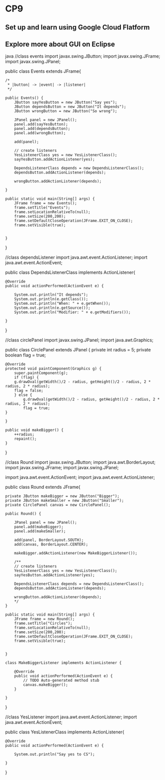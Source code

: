 # CP9
## Set up and learn using Google Cloud Flatform
## Explore more about GUI on Eclipse
java
//class events
import javax.swing.JButton;
import javax.swing.JFrame;
import javax.swing.JPanel;

public class Events extends JFrame{

	/*
	 * |button| -> |event| -> |listener|
	 */
	
	public Events() {
		JButton sayYesButton = new JButton("Say yes");
		JButton dependsButton = new JButton("It depends");
		JButton wrongButton = new JButton("So wrong");
		
		JPanel panel = new JPanel();
		panel.add(sayYesButton);
		panel.add(dependsButton);
		panel.add(wrongButton);
		
		add(panel);
		
		// create listeners
		YesListenerClass yes = new YesListenerClass();
		sayYesButton.addActionListener(yes);
		
		DependsListenerClass depends = new DependsListenerClass();
		dependsButton.addActionListener(depends);
		
		wrongButton.addActionListener(depends);
		
	}
	
	public static void main(String[] args) {
		JFrame frame = new Events();
		frame.setTitle("Events");
		frame.setLocationRelativeTo(null);
		frame.setSize(200,200);
		frame.setDefaultCloseOperation(JFrame.EXIT_ON_CLOSE);
		frame.setVisible(true);
		
		
	}
}

//class dependsListener
import java.awt.event.ActionListener;
import java.awt.event.ActionEvent;

public class DependsListenerClass implements ActionListener{

	@Override
	public void actionPerformed(ActionEvent e) {
		
		System.out.println("It depends");
		System.out.println(e.getClass());
		System.out.println("When: " + e.getWhen());
		System.out.println(e.getSource());
		System.out.println("Modifier: " + e.getModifiers());
	
	}
}

//class circlePanel
import javax.swing.JPanel;
import java.awt.Graphics;

public class CirclePanel extends JPanel {
	private int radius = 5;
	private boolean flag = true;

	@Override
	protected void paintComponent(Graphics g) {
		super.paintComponent(g);
		if (flag) {
		g.drawOval(getWidth()/2 - radius, getHeight()/2 - radius, 2 * radius, 2 * radius);
		flag = false;
		} else {
			g.drawOval(getWidth()/2 - radius, getHeight()/2 - radius, 2 * radius, 2 * radius);
			flag = true;
	}
			
	}
	
	public void makeBigger() {
		++radius;
		repaint();
	}
}

//class Round
import javax.swing.JButton;
import java.awt.BorderLayout;
import javax.swing.JFrame;
import javax.swing.JPanel;

import java.awt.event.ActionEvent;
import java.awt.event.ActionListener;

public class Round extends JFrame{

	private JButton makeBigger = new JButton("Bigger");
	private JButton makeSmaller = new JButton("Smaller");
	private CirclePanel canvas = new CirclePanel();
	
	public Round() {
		
		JPanel panel = new JPanel();
		panel.add(makeBigger);
		panel.add(makeSmaller);
		
		add(panel, BorderLayout.SOUTH);
		add(canvas, BorderLayout.CENTER);
		
		makeBigger.addActionListener(new MakeBiggerListener());
		
		/**
		// create listeners
		YesListenerClass yes = new YesListenerClass();
		sayYesButton.addActionListener(yes);
		
		DependsListenerClass depends = new DependsListenerClass();
		dependsButton.addActionListener(depends);
		
		wrongButton.addActionListener(depends);
		*/
	}
	
	public static void main(String[] args) {
		JFrame frame = new Round();
		frame.setTitle("Circles");
		frame.setLocationRelativeTo(null);
		frame.setSize(200,200);
		frame.setDefaultCloseOperation(JFrame.EXIT_ON_CLOSE);
		frame.setVisible(true);
		
		
	}
	
	class MakeBiggerListener implements ActionListener {

		@Override
		public void actionPerformed(ActionEvent e) {
			// TODO Auto-generated method stub
			canvas.makeBigger();
		}
		
	}
}

//class YesListener
import java.awt.event.ActionListener;
import java.awt.event.ActionEvent;


public class YesListenerClass implements ActionListener{

	@Override
	public void actionPerformed(ActionEvent e) {
		
		System.out.println("Say yes to CS");
		
	}
	
}
